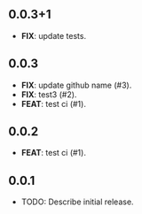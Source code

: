 ## 0.0.3+1

 - **FIX**: update tests.

## 0.0.3

 - **FIX**: update github name (#3).
 - **FIX**: test3 (#2).
 - **FEAT**: test ci (#1).

## 0.0.2

 - **FEAT**: test ci (#1).

## 0.0.1

* TODO: Describe initial release.
